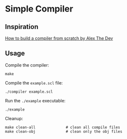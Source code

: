 # Simple Compiler

## Inspiration

[How to build a compiler from scratch by Alex The Dev](https://youtu.be/HOe2YFnzO2I)

## Usage

Compile the compiler:

```
make
```

Compile the `example.scl` file:

```
./compiler example.scl
```

Run the `./example` executable:

```
./example
```

Cleanup:

```
make clean-all              # clean all compile files
make clean-obj              # clean only the obj files
```

